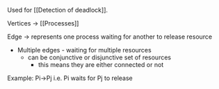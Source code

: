 Used for [[Detection of deadlock]].

Vertices -> [[Processes]]

Edge -> represents one process waiting for another to release resource
- Multiple edges - waiting for multiple resources
	- can be conjunctive or disjunctive set of resources
		- this means they are either connected or not

Example:
Pi->Pj
i.e. Pi waits for Pj to release